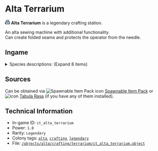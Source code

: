 # Alta Terrarium

<img src="https://raw.githubusercontent.com/Ceterai/Enternia/main/objects/alta/crafting/terrarium/icon.png" alt="Alta Terrarium icon" loading="lazy" height="16px" width="auto" /> **Alta Terrarium** is a legendary crafting station.

An alta sewing machine with additional functionality.  
Can create folded seams and protects the operator from the needle.

## Ingame

<details markdown="1"><summary>Species descriptions: (Expand 8 items)</summary>

- Alta: I can make cloth and clothing here.
- Apex: Some sort of an alta mainframe. Might contain useful information.
- Avian: A giant electronic library!
- Floran: Floran can make equipment for wiring thingsss.
- Glitch: Pleased. A workstation for creating wiring related equipment. Very handy.
- Human: Wiring related equipment can be crafted on this workstation. Neat!
- Hylotl: For wiring tools and accessories, this is the go to workstation.
- Novakid: A workstation for all things wirin' related.

</details>

## Sources

Can be obtained via <img src="https://raw.githubusercontent.com/Silverfeelin/Starbound-SpawnableItemPack/master/interface/sip/iconSmall.png" alt="Spawnable Item Pack icon" width="18" height="14"/> [Spawnable Item Pack](https://steamcommunity.com/sharedfiles/filedetails/?id=733665104) or <img src="https://steamuserimages-a.akamaihd.net/ugc/263843960696222713/3EC9A7C005541F7D577EBCB8C5736B4EFC9973D6/" alt="icon" width="8" height="12"/> [Tabula Rasa](https://community.playstarbound.com/resources/the-tabula-rasa.3222/) (if you have any of them installed).

## Technical Information

- In-game ID: `ct_alta_terrarium`
- Power: `1.0`
- Rarity: `Legendary`
- Colony tags: [`alta`](https://ceterai.github.io/MyEnternia/Wiki/Tags/Alta), [`crafting`](https://ceterai.github.io/MyEnternia/Wiki/Tags/Crafting), [`legendary`](https://ceterai.github.io/MyEnternia/Wiki/Tags/Legendary)
- File: [`/objects/alta/crafting/terrarium/ct_alta_terrarium.object`](https://github.com/Ceterai/Enternia/blob/main/objects/alta/crafting/terrarium/ct_alta_terrarium.object)
